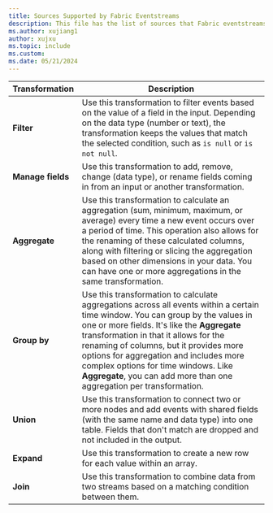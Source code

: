 ```yaml
---
title: Sources Supported by Fabric Eventstreams
description: This file has the list of sources that Fabric eventstreams support. 
ms.author: xujiang1
author: xujxu 
ms.topic: include
ms.custom:
ms.date: 05/21/2024
---
```



| Transformation          | Description |
| --------------- | ---------- |
| **Filter** |  Use this transformation to filter events based on the value of a field in the input. Depending on the data type (number or text), the transformation keeps the values that match the selected condition, such as `is null` or `is not null`. |
| **Manage fields** | Use this transformation to add, remove, change (data type), or rename fields coming in from an input or another transformation. |
| **Aggregate** | Use this transformation to calculate an aggregation (sum, minimum, maximum, or average) every time a new event occurs over a period of time. This operation also allows for the renaming of these calculated columns, along with filtering or slicing the aggregation based on other dimensions in your data. You can have one or more aggregations in the same transformation. |
| **Group by** | Use this transformation to calculate aggregations across all events within a certain time window. You can group by the values in one or more fields. It's like the **Aggregate** transformation in that it allows for the renaming of columns, but it provides more options for aggregation and includes more complex options for time windows. Like **Aggregate**, you can add more than one aggregation per transformation. |
| **Union** | Use this transformation to connect two or more nodes and add events with shared fields (with the same name and data type) into one table. Fields that don't match are dropped and not included in the output. |
| **Expand** | Use this transformation to create a new row for each value within an array. |
| **Join** | Use this transformation to combine data from two streams based on a matching condition between them. |
